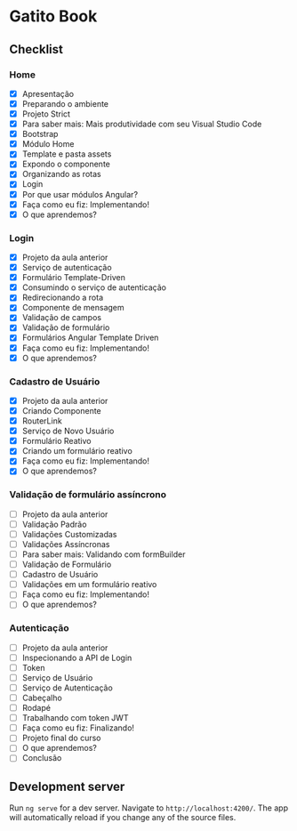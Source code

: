 # Gatito Book
## Checklist
### Home
- [x] Apresentação
- [x] Preparando o ambiente
- [x] Projeto Strict
- [x] Para saber mais: Mais produtividade com seu Visual Studio Code
- [x] Bootstrap
- [x] Módulo Home
- [x] Template e pasta assets
- [x] Expondo o componente
- [x] Organizando as rotas
- [x] Login
- [x] Por que usar módulos Angular?
- [x] Faça como eu fiz: Implementando!
- [x] O que aprendemos?

### Login
- [x] Projeto da aula anterior
- [x] Serviço de autenticação
- [x] Formulário Template-Driven
- [x] Consumindo o serviço de autenticação
- [x] Redirecionando a rota
- [x] Componente de mensagem
- [x] Validação de campos
- [x] Validação de formulário
- [x] Formulários Angular Template Driven
- [x] Faça como eu fiz: Implementando!
- [x] O que aprendemos?

### Cadastro de Usuário
- [x] Projeto da aula anterior
- [x] Criando Componente
- [x] RouterLink
- [x] Serviço de Novo Usuário
- [x] Formulário Reativo
- [x] Criando um formulário reativo
- [x] Faça como eu fiz: Implementando!
- [x] O que aprendemos?

### Validação de formulário assíncrono

- [ ] Projeto da aula anterior
- [ ] Validação Padrão
- [ ] Validações Customizadas
- [ ] Validações Assíncronas
- [ ] Para saber mais: Validando com formBuilder
- [ ] Validação de Formulário
- [ ] Cadastro de Usuário
- [ ] Validações em um formulário reativo
- [ ] Faça como eu fiz: Implementando!
- [ ] O que aprendemos?

### Autenticação
- [ ] Projeto da aula anterior
- [ ] Inspecionando a API de Login
- [ ] Token
- [ ] Serviço de Usuário
- [ ] Serviço de Autenticação
- [ ] Cabeçalho
- [ ] Rodapé
- [ ] Trabalhando com token JWT
- [ ] Faça como eu fiz: Finalizando!
- [ ] Projeto final do curso
- [ ] O que aprendemos?
- [ ] Conclusão

## Development server

Run `ng serve` for a dev server. Navigate to `http://localhost:4200/`. The app will automatically reload if you change any of the source files.
